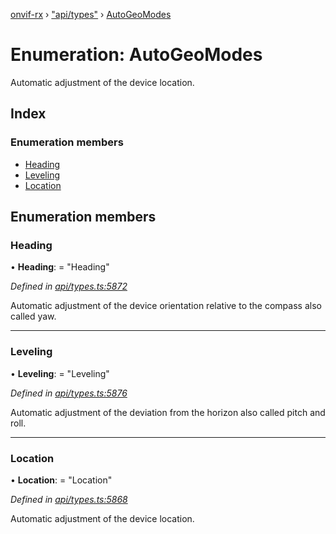 [onvif-rx](../README.md) › ["api/types"](../modules/_api_types_.md) › [AutoGeoModes](_api_types_.autogeomodes.md)

# Enumeration: AutoGeoModes

Automatic adjustment of the device location.

## Index

### Enumeration members

* [Heading](_api_types_.autogeomodes.md#heading)
* [Leveling](_api_types_.autogeomodes.md#leveling)
* [Location](_api_types_.autogeomodes.md#location)

## Enumeration members

###  Heading

• **Heading**: = "Heading"

*Defined in [api/types.ts:5872](https://github.com/patrickmichalina/onvif-rx/blob/3e9b152/src/api/types.ts#L5872)*

Automatic adjustment of the device orientation relative to the compass also called yaw.

___

###  Leveling

• **Leveling**: = "Leveling"

*Defined in [api/types.ts:5876](https://github.com/patrickmichalina/onvif-rx/blob/3e9b152/src/api/types.ts#L5876)*

Automatic adjustment of the deviation from the horizon also called pitch and roll.

___

###  Location

• **Location**: = "Location"

*Defined in [api/types.ts:5868](https://github.com/patrickmichalina/onvif-rx/blob/3e9b152/src/api/types.ts#L5868)*

Automatic adjustment of the device location.

